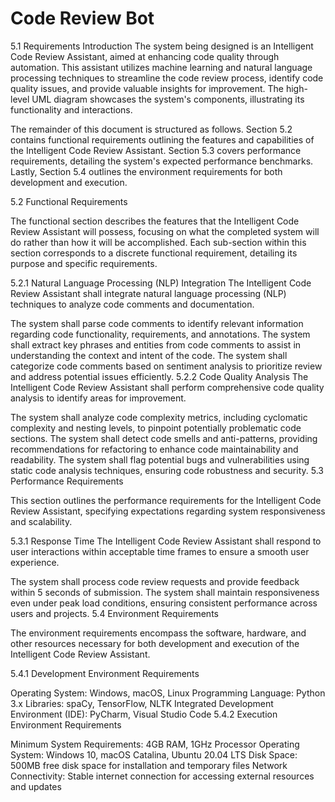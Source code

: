# Code Review Bot

5.1 Requirements Introduction
The system being designed is an Intelligent Code Review Assistant, aimed at enhancing code quality through automation. This assistant utilizes machine learning and natural language processing techniques to streamline the code review process, identify code quality issues, and provide valuable insights for improvement. The high-level UML diagram showcases the system's components, illustrating its functionality and interactions.

The remainder of this document is structured as follows. Section 5.2 contains functional requirements outlining the features and capabilities of the Intelligent Code Review Assistant. Section 5.3 covers performance requirements, detailing the system's expected performance benchmarks. Lastly, Section 5.4 outlines the environment requirements for both development and execution.

5.2 Functional Requirements

The functional section describes the features that the Intelligent Code Review Assistant will possess, focusing on what the completed system will do rather than how it will be accomplished. Each sub-section within this section corresponds to a discrete functional requirement, detailing its purpose and specific requirements.

5.2.1 Natural Language Processing (NLP) Integration
The Intelligent Code Review Assistant shall integrate natural language processing (NLP) techniques to analyze code comments and documentation.

The system shall parse code comments to identify relevant information regarding code functionality, requirements, and annotations.
The system shall extract key phrases and entities from code comments to assist in understanding the context and intent of the code.
The system shall categorize code comments based on sentiment analysis to prioritize review and address potential issues efficiently.
5.2.2 Code Quality Analysis
The Intelligent Code Review Assistant shall perform comprehensive code quality analysis to identify areas for improvement.

The system shall analyze code complexity metrics, including cyclomatic complexity and nesting levels, to pinpoint potentially problematic code sections.
The system shall detect code smells and anti-patterns, providing recommendations for refactoring to enhance code maintainability and readability.
The system shall flag potential bugs and vulnerabilities using static code analysis techniques, ensuring code robustness and security.
5.3 Performance Requirements

This section outlines the performance requirements for the Intelligent Code Review Assistant, specifying expectations regarding system responsiveness and scalability.

5.3.1 Response Time
The Intelligent Code Review Assistant shall respond to user interactions within acceptable time frames to ensure a smooth user experience.

The system shall process code review requests and provide feedback within 5 seconds of submission.
The system shall maintain responsiveness even under peak load conditions, ensuring consistent performance across users and projects.
5.4 Environment Requirements

The environment requirements encompass the software, hardware, and other resources necessary for both development and execution of the Intelligent Code Review Assistant.

5.4.1 Development Environment Requirements

Operating System: Windows, macOS, Linux
Programming Language: Python 3.x
Libraries: spaCy, TensorFlow, NLTK
Integrated Development Environment (IDE): PyCharm, Visual Studio Code
5.4.2 Execution Environment Requirements

Minimum System Requirements: 4GB RAM, 1GHz Processor
Operating System: Windows 10, macOS Catalina, Ubuntu 20.04 LTS
Disk Space: 500MB free disk space for installation and temporary files
Network Connectivity: Stable internet connection for accessing external resources and updates
